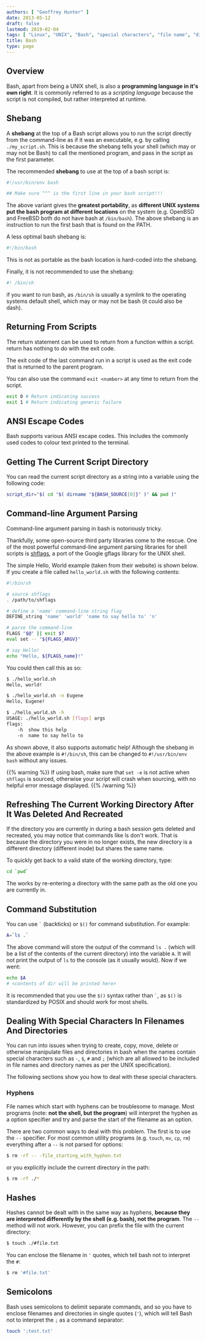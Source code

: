 ```yaml
---
authors: [ "Geoffrey Hunter" ]
date: 2013-05-12
draft: false
lastmod: 2019-02-04
tags: [ "Linux", "UNIX", "Bash", "special characters", "file name", "directory", "shell", "programming language", "script", "scripting", "shebang", "symlink", "argument parsing", "CLI", "command-line", "shflags" ]
title: Bash
type: page
---
```


## Overview

Bash, apart from being a UNIX shell, is also a **programming language in it's own right**. It is commonly referred to as a _scripting language_ because the script is not compiled, but rather interpreted at runtime.

## Shebang

A **shebang** at the top of a Bash script allows you to run the script directly from the command-line as if it was an executable, e.g. by calling `./my_script.sh`. This is because the shebang tells your shell (which may or may not be Bash) to call the mentioned program, and pass in the script as the first parameter.

The recommended **shebang** to use at the top of a bash script is:

```sh
#!/usr/bin/env bash

## Make sure ^^^ is the first line in your bash script!!!
```

The above variant gives the **greatest portability**, as **different UNIX systems put the bash program at different locations** on the system (e.g. OpenBSD and FreeBSD both do not have bash at `/bin/bash`). The above shebang is an instruction to run the first bash that is found on the PATH.

A less optimal bash shebang is:

```sh    
#!/bin/bash
```

This is not as portable as the bash location is hard-coded into the shebang.

Finally, it is not recommended to use the shebang:

```sh    
#! /bin/sh
```

if you want to run bash, as `/bin/sh` is usually a symlink to the operating systems default shell, which may or may not be bash (it could also be dash).

## Returning From Scripts

The return statement can be used to return from a function within a script. return has nothing to do with the exit code.

The exit code of the last command run in a script is used as the exit code that is returned to the parent program.

You can also use the command `exit <number>` at any time to return from the script.

```sh    
exit 0 # Return indicating success
exit 1 # Return indicating generic failure
```

## ANSI Escape Codes

Bash supports various ANSI escape codes. This includes the commonly used codes to colour text printed to the terminal.

## Getting The Current Script Directory

You can read the current script directory as a string into a variable using the following code:

```sh    
script_dir="$( cd "$( dirname "${BASH_SOURCE[0]}" )" && pwd )"
```

## Command-line Argument Parsing

Command-line argument parsing in bash is notoriously tricky.

Thankfully, some open-source third party libraries come to the rescue. One of the most powerful command-line argument parsing libraries for shell scripts is [shflags](https://github.com/kward/shflags), a port of the Google gflags library for the UNIX shell.

The simple Hello, World example (taken from their website) is shown below. If you create a file called `hello_world.sh` with the following contents:

```sh    
#!/bin/sh

# source shflags
. /path/to/shflags

# define a 'name' command-line string flag
DEFINE_string 'name' 'world' 'name to say hello to' 'n'

# parse the command-line
FLAGS "$@" || exit $?
eval set -- "${FLAGS_ARGV}"

# say Hello!
echo "Hello, ${FLAGS_name}!"
```

You could then call this as so:

```sh    
$ ./hello_world.sh
Hello, world!

$ ./hello_world.sh -n Eugene
Hello, Eugene!

$ ./hello_world.sh -h
USAGE: ./hello_world.sh [flags] args
flags:
    -h  show this help
    -n  name to say hello to
```

As shown above, it also supports automatic help! Although the shebang in the above example is `#!/bin/sh`, this can be changed to `#!/usr/bin/env bash` without any issues. 

{{% warning %}}
If using bash, make sure that `set -e` is not active when `shflags` is sourced, otherwise your script will crash when sourcing, with no helpful error message displayed.
{{% /warning %}}

## Refreshing The Current Working Directory After It Was Deleted And Recreated

If the directory you are currently in during a bash session gets deleted and recreated, you may notice that commands like ls don't work. That is because the directory you were in no longer exists, the new directory is a different directory (different inode) but shares the same name.

To quickly get back to a valid state of the working directory, type:

```sh
cd `pwd`
```

The works by re-entering a directory with the same path as the old one you are currently in.

## Command Substitution

You can use `` ` `` (backticks) or `$()` for command substitution. For example:

```sh
A=`ls .`
```

The above command will store the output of the command `ls .` (which will be a list of the contents of the current directory) into the variable `A`. It will not print the output of `ls` to the console (as it usually would). Now if we went:

```sh
echo $A
# <contents of dir will be printed here>
```

It is recommended that you use the `$()` syntax rather than `` ` ``, as `$()` is standardized by POSIX and should work for most shells.

## Dealing With Special Characters In Filenames And Directories

You can run into issues when trying to create, copy, move, delete or otherwise manipulate files and directories in bash when the names contain special characters such as `-`, `$`, `#` and `;` (which are all allowed to be included in file names and directory names as per the UNIX specification).

The following sections show you how to deal with these special characters.

### Hyphens

File names which start with hyphens can be troublesome to manage. Most programs (note: **not the shell, but the program**) will interpret the hyphen as a option specifier and try and parse the start of the filename as an option.

There are two common ways to deal with this problem. The first is to use the `--` specifier. For most common utility programs (e.g. `touch`, `mv`, `cp`, `rm`) everything after a `--` is not parsed for options:

```sh
$ rm -rf -- -file_starting_with_hyphen.txt
```

or you explicitly include the current directory in the path:

```sh
$ rm -rf ./*
```

## Hashes

Hashes cannot be dealt with in the same way as hyphens, **because they are interpreted differently by the shell (e.g. bash), not the program**. The `--` method will not work. However, you can prefix the file with the current directory:

```sh
$ touch ./#file.txt
```

You can enclose the filename in `'` quotes, which tell bash not to interpret the `#`:

```sh
$ rm '#file.txt'
```

## Semicolons

Bash uses semicolons to delimit separate commands, and so you have to enclose filenames and directories in single quotes (`'`), which will tell Bash not to interpret the `;` as a command separator:

```sh
touch ';test.txt'
```